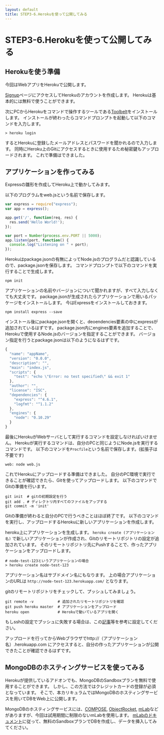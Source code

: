 ```yaml
---
layout: default
title: STEP3-6.Herokuを使って公開してみる
---
```

# STEP3-6.Herokuを使って公開してみる

## Herokuを使う準備
今回はWebアプリをHerokuで公開します。

[Signup](https://id.heroku.com/signup/www-home-top)ページにアクセスしてHerokuのアカウントを作成します。
Herokuは基本的には無料で使うことができます。

次にPCからHerokuをコマンドで操作するツールである[Toolbelt](https://toolbelt.heroku.com/)をインストールします。
インストールが終わったらコマンドプロンプトを起動して以下のコマンドを入力します。

```
> heroku login
```

するとHerokuに登録したメールアドレスとパスワードを聞かれるので入力します。
同時にHeroku上のGitにアクセスするときに使用するため秘密鍵もアップロードされます。
これで準備はできました。

## アプリケーションを作ってみる

Expressの雛形を作成してHeroku上で動かしてみます。

以下のプログラムをweb.jsという名前で保存します。

```js
var express = require("express");
var app = express();

app.get('/', function(req, res) {
  res.send('Hello World!');
});

var port = Number(process.env.PORT || 5000);
app.listen(port, function() {
  console.log("Listening on " + port);
});
```

Herokuはpackage.jsonの有無によってNode.jsのプログラムだと認識しているので、package.jsonを保存します。
コマンドプロンプトで以下のコマンドを実行することで生成します。

```
npm init
```
アプリケーションの名前やバージョンについて聞かれますが、すべて入力しなくても大丈夫です。
package.jsonが生成されたらアプリケーションで用いるパッケージをインストールします。
今はExpressをインストールしておきます。

```
npm install express --save
```
インストール後にpackage.jsonを開くと、deoendencies要素の中にexpressが追加されているはずです。
package.json内にengines要素を追加することで、Herokuで使用するNode.jsのバージョンを指定することができます。
バージョン指定を行うとpackage.jsonは以下のようになるはずです。

```js
{
  "name": "appName",
  "version": "0.0.0",
  "description": "",
  "main": "index.js",
  "scripts": {
    "test": "echo \"Error: no test specified\" && exit 1"
  },
  "author": "",
  "license": "ISC",
  "dependencies": {
    "express": "^4.6.1",
    "logfmt": "^1.1.2"
  },
  "engines": {
    "node": "0.10.29"
  }
}
```
最後にHerokuがWebサーバとして実行するコマンドを設定しなければいけません。
Herokuが実行するコマンドは、自分のPCと同じようにNode.jsを実行するコマンドです。
以下のコマンドを`Procfile`という名前で保存します。(拡張子は不要です)

```
web: node web.js
```

これでHerokuにアップロードする準備はできました。
自分のPC環境で実行できることが確認できたら、Gitを使ってアップロードします。
以下のコマンドでGitの準備を行います。

```
git init  # gitの初期設定を行う
git add . # ディレクトリ内すべてのファイルをアップする
git commit -m 'init'
```

Gitの準備が終わると自分のPCで行うべきことはほぼ終了です。
以下のコマンドを実行し、アップロードするHerokuに新しいアプリケーションを作成します。

heroku上にアプリケーションを生成します。
`heroku create (アプリケーション名)` で新しいアプリケーションが作成され、Gitのリモートリポジトリの設定が追加されています。
そのリモートリポジトリ先にPushすることで、作ったアプリケーションをアップロードします。

```
# node-test-123というアプリケーションの場合
> heroku create node-test-123
```
アプリケーション名はサブドメイン名にもなります。
上の場合アプリケーションのURLは `http://node-test-123.herokuapp.com/` となります。

gitのリモートリポジトリをチェックして、プッシュしてみましょう。

```
git remote -v           # 追加されたリモートリポジトリを確認
git push heroku master  # アプリケーションをアップロード
heroku open             # Herokuで動いているアプリを開く
```

もしsshの設定でプッシュに失敗する場合は、この[記事](http://sekai.hateblo.jp/entry/2013/09/08/071406)等を参考に設定してください。

アップロードを行ってからWebブラウザでhttp://（アプリケーション名）.herokuapp.com にアクセスすると、自分の作ったアプリケーションが公開できたことが確認できるはずです。

## MongoDBのホスティングサービスを使ってみる
Herokuが提供しているアドオンでも、MongoDBのSandboxプランを無料で使用することができます。
しかし、この方法ではクレジットカードの登録が必須となっています。
そこで、本カリキュラムではMongoDBのホスティングサービスを用いてDBをWeb上に公開します。

MongoDBのホスティングサービスには、[COMPOSE](https://www.compose.com/), [ObjectRocket](http://objectrocket.com/), [mLab](https://mlab.com/)などがありますが、今回は試用期間に制限のないmLabを使用します。
[mLabのドキュメント](http://docs.mlab.com/)に従って、無料のSandboxプランでDBを作成し、データを挿入してみてください。

<!-- ## アドオンを使ってみる -->
<!-- クレカ登録しないと無料のアドオンすら使えない -->
<!-- ## MongoDBを使ってみる -->
<!-- Heroku addons:mongolab
npm install mongodb --save -->

<!-- ## アクセス解析してみたかった… -->
